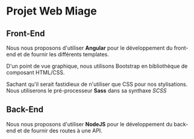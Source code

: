 # Projet Web Miage

## Front-End

Nous nous proposons d'utiliser **Angular** pour le développement du front-end et de fournir les différents templates.

D'un point de vue graphique, nous utilisons Bootstrap en bibliothèque de composant HTML/CSS.

Sachant qu'il serait fastidieux de n'utiliser que CSS pour nos stylisations. Nous utiliserons le pré-processeur **Sass** dans sa synthaxe *SCSS*

## Back-End

Nous nous proposons d'utiliser **NodeJS** pour le développement du back-end et de fournir des routes à une API.